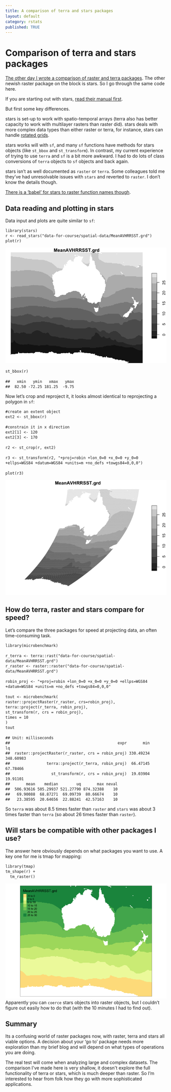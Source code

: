 ```yaml
---
title: A comparison of terra and stars packages
layout: default
category: rstats
published: TRUE
---
```


Comparison of terra and stars packages
======================================

[The other day I wrote a comparison of raster and terra
packages](https://www.seascapemodels.org/rstats/2021/05/28/terra-raster-comparison.html).
The other newish raster package on the block is stars. So I go through
the same code here.

If you are starting out with stars, [read their manual
first](https://r-spatial.github.io/stars/articles/).

But first some key differences.

stars is set-up to work with spatio-temporal arrays (terra also has
better capacity to work with multilayer rasters than raster did). stars
deals with more complex data types than either raster or terra, for
instance, stars can handle [rotated
grids](https://r-spatial.github.io/stars/articles/stars4.html).

stars works will with `sf`, and many `sf` functions have methods for
stars objects (like `st_bbox` and `st_transform`). In contrast, my
current experience of trying to use `terra` and `sf` is a bit more
awkward. I had to do lots of class conversions of `terra` objects to
`sf` objects and back again.

stars isn’t as well documented as `raster` or `terra`. Some colleagues
told me they’ve had unresolvable issues with `stars` and reverted to
`raster`. I don’t know the details though.

[There is a ‘babel’ for stars to raster function names
though](https://cran.r-project.org/web/packages/stars/vignettes/stars6.html).

Data reading and plotting in stars
----------------------------------

Data input and plots are quite similar to `sf`:

    library(stars)
    r <- read_stars("data-for-course/spatial-data/MeanAVHRRSST.grd")
    plot(r)

![](/images/2021-06-01-STARS-terra-comparison/unnamed-chunk-1-1.png)

    st_bbox(r)

    ##   xmin   ymin   xmax   ymax
    ##  82.50 -72.25 181.25  -9.75

Now let’s crop and reproject it, it looks almost identical to
reprojecting a polygon in `sf`:

    #create an extent object
    ext2 <- st_bbox(r)

    #constrain it in x direction
    ext2[1] <- 120
    ext2[3] <- 170

    r2 <- st_crop(r, ext2)

    r3 <- st_transform(r2, "+proj=robin +lon_0=0 +x_0=0 +y_0=0 +ellps=WGS84 +datum=WGS84 +units=m +no_defs +towgs84=0,0,0")

    plot(r3)

![](/images/2021-06-01-STARS-terra-comparison/unnamed-chunk-2-1.png)

How do terra, raster and stars compare for speed?
-------------------------------------------------

Let’s compare the three packages for speed at projecting data, an often
time-consuming task.

    library(microbenchmark)

    r_terra <- terra::rast("data-for-course/spatial-data/MeanAVHRRSST.grd")
    r_raster <- raster::raster("data-for-course/spatial-data/MeanAVHRRSST.grd")

    robin_proj <- "+proj=robin +lon_0=0 +x_0=0 +y_0=0 +ellps=WGS84 +datum=WGS84 +units=m +no_defs +towgs84=0,0,0"

    tout <- microbenchmark(
    raster::projectRaster(r_raster, crs=robin_proj),
    terra::project(r_terra, robin_proj),
    st_transform(r, crs = robin_proj),
    times = 10
    )
    tout

    ## Unit: milliseconds
    ##                                               expr       min        lq
    ##  raster::projectRaster(r_raster, crs = robin_proj) 330.49234 348.60983
    ##                terra::project(r_terra, robin_proj)  66.47145  67.78466
    ##                  st_transform(r, crs = robin_proj)  19.03904  19.91101
    ##       mean    median        uq       max neval
    ##  506.93616 505.29937 521.27790 874.32388    10
    ##   69.90088  68.87271  69.09739  80.66674    10
    ##   23.38595  20.64656  22.88241  42.57163    10

So `terra` was about 8.5 times faster than `raster` and `stars` was
about 3 times faster than `terra` (so about 26 times faster than
`raster`).

Will stars be compatible with other packages I use?
------------------------------------------------------

The answer here obviously depends on what packages you want to use. A
key one for me is tmap for mapping:

    library(tmap)
    tm_shape(r) +
      tm_raster()

![](/images/2021-06-01-STARS-terra-comparison/unnamed-chunk-4-1.png)
Apparently you can `coerce` stars objects into raster objects, but I
couldn’t figure out easily how to do that (with the 10 minutes I had to
find out).

Summary
-------

Its a confusing world of raster packages now, with raster, terra and
stars all viable options. A decision about your ‘go to’ package needs
more exploration than my brief blog and will depend on what types of
operations you are doing.

The real test will come when analyzing large and complex datasets. The comparison
I've made here is very shallow, it doesn't explore the full functionality of
terra or stars, which is much deeper than raster. So I’m interested to hear from
folk how they go with more sophisticated applications.
